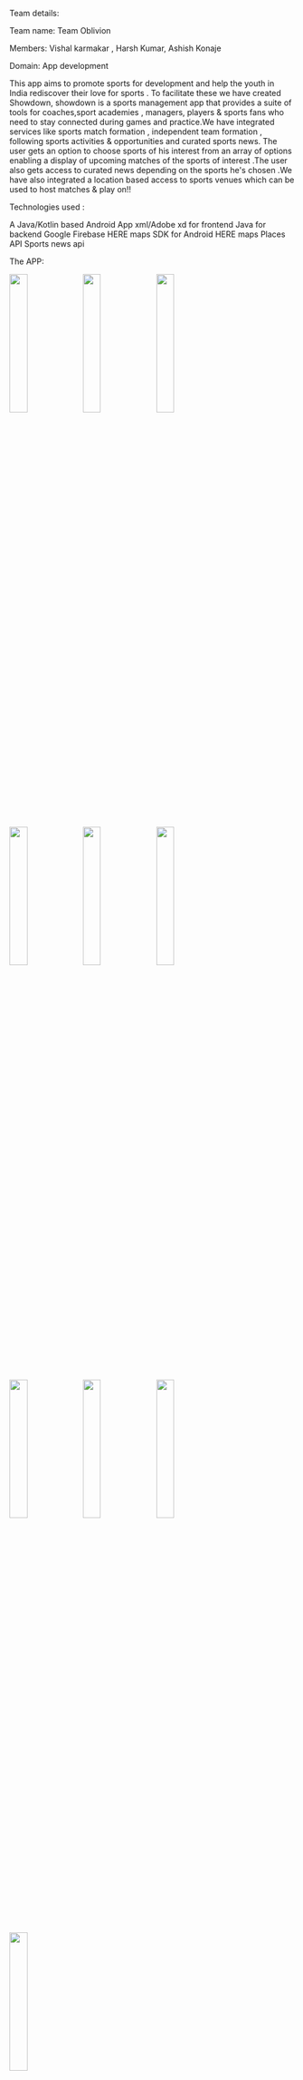 
Team details:


Team name: Team Oblivion

Members:  Vishal karmakar , Harsh Kumar, Ashish Konaje


Domain: App development 

This app aims to promote sports for development and help the youth in India rediscover their love for sports . To facilitate these we have  created Showdown, showdown  is a sports management app that provides a suite of tools for coaches,sport academies , managers, players & sports fans who need to stay connected during games and practice.We have integrated services like sports match formation , independent team formation , following sports activities & opportunities  and curated sports news. The user gets  an option to choose sports of his interest from an array of options enabling a display of upcoming matches of the sports of interest .The user also gets access to curated news depending on the sports he's chosen .We have also integrated a location based access to sports  venues which can be used to host matches & play on!!


Technologies used : 


A Java/Kotlin based Android App 
xml/Adobe xd for frontend 
Java for backend
Google Firebase
HERE maps SDK for Android
HERE maps Places API
Sports news api



The APP:

     
<img src="https://user-images.githubusercontent.com/76583677/148654862-c42f3242-def1-4a09-a973-1491c7883f46.png" width=25% height=25%>    <img src="https://user-images.githubusercontent.com/76583677/148654863-057ab670-a1d9-4d79-803e-2d4a49b94abe.png" width=25% height=25%>     <img src="https://user-images.githubusercontent.com/76583677/148654868-08a26583-326d-488b-8b41-16a3b54dbc6b.png" width=25% height=25%>     <img src="https://user-images.githubusercontent.com/76583677/148654866-563b01d0-2701-467c-9719-1854c86d0702.png" width=25% height=25%>     <img src="https://user-images.githubusercontent.com/76583677/148654872-4398005a-3fb3-4548-a425-1bf848cde62c.png" width=25% height=25%>     <img src="https://user-images.githubusercontent.com/76583677/148654870-969359fb-c7da-4faf-8d29-8efb47dc7fb6.png" width=25% height=25%>     <img src="https://user-images.githubusercontent.com/76583677/148654871-8783a475-4684-44f9-ad97-4a99d87cf72c.png" width=25% height=25%>     <img src="https://user-images.githubusercontent.com/76583677/148654874-fc6c8346-84d1-4f08-bd64-47d1e574462f.png" width=25% height=25%>     <img src="https://user-images.githubusercontent.com/76583677/148654875-42df603d-c1b6-4843-9666-c990191fc854.png" width=25% height=25%>     <img src="https://user-images.githubusercontent.com/76583677/148654876-2860a6da-a494-42ae-a076-fd8c7101af91.png" width=25% height=25%>   



Different activities in the app :

Getting started: This is the first page of the app which provides the user with a landing page & then proceeds to a get started page with getstated button which leads you to the sign up page .

Register/sign up: This section takes the email, password and confirm password from the user and uses email and password for authentication using Firebase Authentication.


Login: In this section the user can login using the email and password with which the user had registered or login with Facebook or google.Authentication is done with FirebaseAuth class.


Home page: 
card views of all upcoming sports opportunities around the user .The card view contains an image of sport, venue, timing and the name of the user who hosted the match 
On the top right corner one can find a add button to host a new match  which redirects you to a page in which one can choose a sport , date, time and make use of the map feature to set the location .Once filled press “done” and you'll be able to view the newly hosted sport card view on the home page 
The top right has another profile button which opens an page from bottom with your image, name & other relevant features 
Card view :when a card view of the sport of liking is chosen it opens a top view court image of the respective sport and gives you an option to select an position in the sport (eg:batsman , wicketkeeper , bowler etc)& confirm this position and walla wour place is booked !! 


News: We have made use of an news API to access relevant sports news on our app 


Nearby : Using Here maps API we have given the access of all  nearby sports venues in the range of 5km to the user .We have displayed these venues as card views ,which when clicked  expands into a page  with images of venue, rating,location , distance, sports available ,review & other information .


My matches: in this section we can view all the matches we have hosted in the home page .



How to run ? :



https://user-images.githubusercontent.com/73362847/148655090-52410682-9fde-471f-b913-b58d66f4ba3a.mp4

